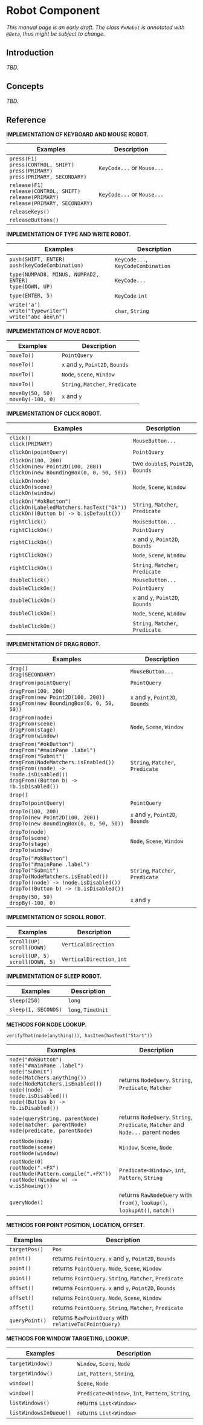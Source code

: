 # Robot Component

_This manual page is an early draft. The class `FxRobot` is annotated with `@Beta`, thus might be subject to change._


## Introduction

*TBD.*


## Concepts

*TBD.*


## Reference

**IMPLEMENTATION OF KEYBOARD AND MOUSE ROBOT.**

Examples | Description
-------- | -----------
`press(F1)`<br>`press(CONTROL, SHIFT)`<br>`press(PRIMARY)`<br>`press(PRIMARY, SECONDARY)` | `KeyCode...` or `Mouse...`
`release(F1)`<br>`release(CONTROL, SHIFT)`<br>`release(PRIMARY)`<br>`release(PRIMARY, SECONDARY)` | `KeyCode...` or `Mouse...`
`releaseKeys()` |
`releaseButtons()` |

**IMPLEMENTATION OF TYPE AND WRITE ROBOT.**

Examples | Description
-------- | -----------
`push(SHIFT, ENTER)`<br>`push(keyCodeCombination)` | `KeyCode...`, `KeyCodeCombination`
`type(NUMPAD8, MINUS, NUMPAD2, ENTER)`<br>`type(DOWN, UP)` | `KeyCode...`
`type(ENTER, 5)` | `KeyCode` `int`
`write('a')`<br>`write("typewriter")`<br>`write("abc áèö\n")` | `char`, `String`

**IMPLEMENTATION OF MOVE ROBOT.**

Examples | Description
-------- | -----------
`moveTo()` | `PointQuery`
`moveTo()` | `x` and `y`, `Point2D`, `Bounds`
`moveTo()` | `Node`, `Scene`, `Window`
`moveTo()` | `String`, `Matcher`, `Predicate`
`moveBy(50, 50)`<br>`moveBy(-100, 0)` | `x` and `y`

**IMPLEMENTATION OF CLICK ROBOT.**

Examples | Description
-------- | -----------
`click()`<br>`click(PRIMARY)` | `MouseButton...`
`clickOn(pointQuery)` | `PointQuery`
`clickOn(100, 200)`<br>`clickOn(new Point2D(100, 200))`<br>`clickOn(new BoundingBox(0, 0, 50, 50))` | two `double`s, `Point2D`, `Bounds`
`clickOn(node)`<br>`clickOn(scene)`<br>`clickOn(window)` | `Node`, `Scene`, `Window`
`clickOn("#okButton")`<br>`clickOn(LabeledMatchers.hasText("Ok"))`<br>`clickOn((Button b) -> b.isDefault())` | `String`, `Matcher`, `Predicate`
`rightClick()` | `MouseButton...`
`rightClickOn()` | `PointQuery`
`rightClickOn()` | `x` and `y`, `Point2D`, `Bounds`
`rightClickOn()` | `Node`, `Scene`, `Window`
`rightClickOn()` | `String`, `Matcher`, `Predicate`
`doubleClick()` | `MouseButton...`
`doubleClickOn()` | `PointQuery`
`doubleClickOn()` | `x` and `y`, `Point2D`, `Bounds`
`doubleClickOn()` | `Node`, `Scene`, `Window`
`doubleClickOn()` | `String`, `Matcher`, `Predicate`

**IMPLEMENTATION OF DRAG ROBOT.**

Examples | Description
-------- | -----------
`drag()`<br>`drag(SECONDARY)` | `MouseButton...`
`dragFrom(pointQuery)` | `PointQuery`
`dragFrom(100, 200)`<br>`dragFrom(new Point2D(100, 200))`<br>`dragFrom(new BoundingBox(0, 0, 50, 50))` | `x` and `y`, `Point2D`, `Bounds`
`dragFrom(node)`<br>`dragFrom(scene)`<br>`dragFrom(stage)`<br>`dragFrom(window)` | `Node`, `Scene`, `Window`
`dragFrom("#okButton")`<br>`dragFrom("#mainPane .label")`<br>`dragFrom("Submit")`<br>`dragFrom(NodeMatchers.isEnabled())`<br>`dragFrom((node) -> !node.isDisabled())`<br>`dragFrom((Button b) -> !b.isDisabled())` | `String`, `Matcher`, `Predicate`
`drop()` |
`dropTo(pointQuery)` | `PointQuery`
`dropTo(100, 200)`<br>`dropTo(new Point2D(100, 200))`<br>`dropTo(new BoundingBox(0, 0, 50, 50))` | `x` and `y`, `Point2D`, `Bounds`
`dropTo(node)`<br>`dropTo(scene)`<br>`dropTo(stage)`<br>`dropTo(window)` | `Node`, `Scene`, `Window`
`dropTo("#okButton")`<br>`dropTo("#mainPane .label")`<br>`dropTo("Submit")`<br>`dropTo(NodeMatchers.isEnabled())`<br>`dropTo((node) -> !node.isDisabled())`<br>`dropTo((Button b) -> !b.isDisabled())` | `String`, `Matcher`, `Predicate`
`dropBy(50, 50)`<br>`dropBy(-100, 0)` | `x` and `y`

**IMPLEMENTATION OF SCROLL ROBOT.**

Examples | Description
-------- | -----------
`scroll(UP)`<br>`scroll(DOWN)` | `VerticalDirection`
`scroll(UP, 5)`<br>`scroll(DOWN, 5)` | `VerticalDirection`, `int`

**IMPLEMENTATION OF SLEEP ROBOT.**

Examples | Description
-------- | -----------
`sleep(250)` | `long`
`sleep(1, SECONDS)` | `long`, `TimeUnit`

**METHODS FOR NODE LOOKUP.**

`verifyThat(node(anything()), hasItem(hasText("Start"))`

Examples | Description
-------- | -----------
`node("#okButton")`<br>`node("#mainPane .label")`<br>`node("Submit")`<br>`node(Matchers.anything())`<br>`node(NodeMatchers.isEnabled())`<br>`node((node) -> !node.isDisabled())`<br>`node((Button b) -> !b.isDisabled())` | returns `NodeQuery`. `String`, `Predicate`, `Matcher`
`node(queryString, parentNode)`<br>`node(matcher, parentNode)`<br>`node(predicate, parentNode)` | returns `NodeQuery`. `String`, `Predicate`, `Matcher` and `Node...` parent nodes
`rootNode(node)`<br>`rootNode(scene)`<br>`rootNode(window)` | `Window`, `Scene`, `Node`
`rootNode(0)`<br>`rootNode(".+FX")`<br>`rootNode(Pattern.compile(".+FX"))`<br>`rootNode((Window w) -> w.isShowing())` | `Predicate<Window>`, `int`, `Pattern`, `String`
`queryNode()` | returns `RawNodeQuery` with `from()`, `lookup()`, `lookupAt()`, `match()`

**METHODS FOR POINT POSITION, LOCATION, OFFSET.**

Examples | Description
-------- | -----------
`targetPos()` | `Pos`
`point()` | returns `PointQuery`. `x` and `y`, `Point2D`, `Bounds`
`point()` | returns `PointQuery`. `Node`, `Scene`, `Window`
`point()` | returns `PointQuery`. `String`, `Matcher`, `Predicate`
`offset()` | returns `PointQuery`. `x` and `y`, `Point2D`, `Bounds`
`offset()` | returns `PointQuery`. `Node`, `Scene`, `Window`
`offset()` | returns `PointQuery`. `String`, `Matcher`, `Predicate`
`queryPoint()` | returns `RawPointQuery` with `relativeTo(PointQuery)`

**METHODS FOR WINDOW TARGETING, LOOKUP.**

Examples | Description
-------- | -----------
`targetWindow()` | `Window`, `Scene`, `Node`
`targetWindow()` | `int`, `Pattern`, `String`,
`window()` | `Scene`, `Node`
`window()` | `Predicate<Window>`, `int`, `Pattern`, `String`,
`listWindows()` | returns `List<Window>`
`listWindowsInQueue()` | returns `List<Window>`
